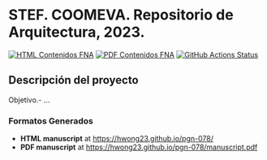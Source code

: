 # STEF. COOMEVA. Repositorio de Arquitectura, 2023.
[![HTML Contenidos FNA](https://img.shields.io/badge/manuscript-HTML-blue.svg)](https://hwong23.github.io/pgn-078/)
[![PDF Contenidos FNA](https://img.shields.io/badge/manuscript-PDF-blue.svg)](https://hwong23.github.io/pgn-078/manuscript.pdf)
[![GitHub Actions Status](https://github.com/hwong23/fna-dd-f2-pry1/workflows/Manubot/badge.svg)](https://github.com/hwong23/fna-dd-f2-pry1/actions)

## Descripción del proyecto
Objetivo.- ...

### Formatos Generados
+ **HTML manuscript** at https://hwong23.github.io/pgn-078/
+ **PDF manuscript** at https://hwong23.github.io/pgn-078/manuscript.pdf

